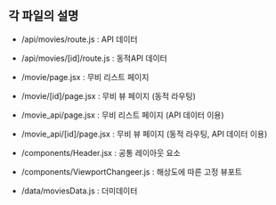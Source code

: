 ## 각 파일의 설명

* /api/movies/route.js : API 데이터
* /api/movies/[id]/route.js : 동적API 데이터

* /movie/page.jsx : 무비 리스트 페이지
* /movie/[id]/page.jsx : 무비 뷰 페이지 (동적 라우팅)

* /movie_api/page.jsx :  무비 리스트 페이지 (API 데이터 이용)
* /movie_api/[id]/page.jsx : 무비 뷰 페이지 (동적 라우팅, API 데이터 이용)

* /components/Header.jsx : 공통 레이아웃 요소
* /components/ViewportChangeer.js : 해상도에 따른 고정 뷰포트

* /data/moviesData.js : 더미데이터